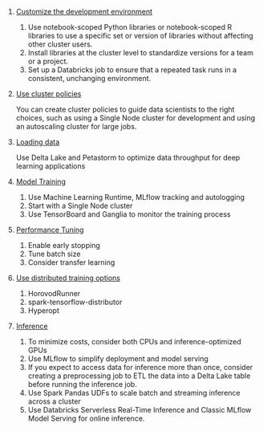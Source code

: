 1. [Customize the development environment](https://docs.databricks.com/machine-learning/train-model/dl-best-practices.html#customize-the-development-environment)
    1. Use notebook-scoped Python libraries or notebook-scoped R libraries to use a specific set or version of libraries without affecting other cluster users.
    2. Install libraries at the cluster level to standardize versions for a team or a project.
    3. Set up a Databricks job to ensure that a repeated task runs in a consistent, unchanging environment.
2. [Use cluster policies](https://docs.databricks.com/machine-learning/train-model/dl-best-practices.html#use-cluster-policies)
    
    You can create cluster policies to guide data scientists to the right choices, such as using a Single Node cluster for development and using an autoscaling cluster for large jobs.

3. [Loading data](https://docs.databricks.com/machine-learning/train-model/dl-best-practices.html#best-practices-for-loading-data)
    
    Use Delta Lake and Petastorm to optimize data throughput for deep learning applications

4. [Model Training](https://docs.databricks.com/machine-learning/train-model/dl-best-practices.html#best-practices-for-training-deep-learning-models)
    1. Use Machine Learning Runtime, MLflow tracking and autologging
    2. Start with a Single Node cluster
    3. Use TensorBoard and Ganglia to monitor the training process
5. [Performance Tuning](https://docs.databricks.com/machine-learning/train-model/dl-best-practices.html#optimize-performance-for-deep-learning)
    1. Enable early stopping
    2. Tune batch size
    3. Consider transfer learning
6. [Use distributed training options](https://docs.databricks.com/machine-learning/train-model/dl-best-practices.html#move-to-distributed-training)
    1. HorovodRunner
    2. spark-tensorflow-distributor
    3. Hyperopt
7. [Inference](https://docs.databricks.com/machine-learning/train-model/dl-best-practices.html#best-practices-for-inference)
    1. To minimize costs, consider both CPUs and inference-optimized GPUs
    2. Use MLflow to simplify deployment and model serving
    3. If you expect to access data for inference more than once, consider creating a preprocessing job to ETL the data into a Delta Lake table before running the inference job.
    4. Use Spark Pandas UDFs to scale batch and streaming inference across a cluster
    5. Use Databricks Serverless Real-Time Inference and Classic MLflow Model Serving for online inference.